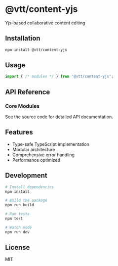 # @vtt/content-yjs

Yjs-based collaborative content editing

## Installation

```bash
npm install @vtt/content-yjs
```

## Usage

```typescript
import { /* modules */ } from '@vtt/content-yjs';
```

## API Reference

### Core Modules

See the source code for detailed API documentation.

## Features

- Type-safe TypeScript implementation
- Modular architecture
- Comprehensive error handling
- Performance optimized

## Development

```bash
# Install dependencies
npm install

# Build the package
npm run build

# Run tests
npm test

# Watch mode
npm run dev
```

## License

MIT
